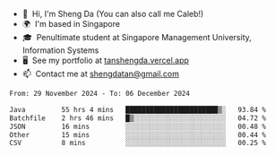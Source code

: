 <!---
tan-sd/tan-sd is a ✨ special ✨ repository because its `README.md` (this file) appears on your GitHub profile.
You can click the Preview link to take a look at your changes.
--->
- 👋  Hi, I'm Sheng Da (You can also call me Caleb!)
- 🌍  I'm based in Singapore
- 🎓  Penultimate student at Singapore Management University, Information Systems
- 🖥️  See my portfolio at [tanshengda.vercel.app](https://tanshengda.vercel.app/)
- 📫  Contact me at [shengdatan@gmail.com](mailto:shengdatan@gmail.com)

<!--START_SECTION:waka-->

```txt
From: 29 November 2024 - To: 06 December 2024

Java         55 hrs 4 mins   ███████████████████████▒░   93.84 %
Batchfile    2 hrs 46 mins   █▒░░░░░░░░░░░░░░░░░░░░░░░   04.72 %
JSON         16 mins         ░░░░░░░░░░░░░░░░░░░░░░░░░   00.48 %
Other        15 mins         ░░░░░░░░░░░░░░░░░░░░░░░░░   00.44 %
CSV          8 mins          ░░░░░░░░░░░░░░░░░░░░░░░░░   00.25 %
```

<!--END_SECTION:waka-->
